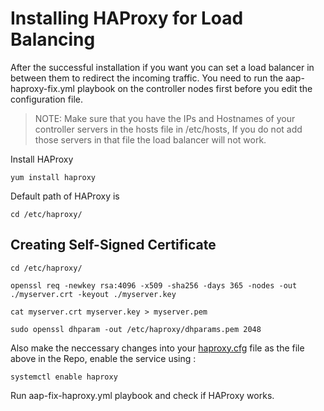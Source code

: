 # Installing HAProxy for Load Balancing

After the successful installation if you want you can set a load balancer in between them to redirect the incoming traffic.
You need to run the aap-haproxy-fix.yml playbook on the controller nodes first before you edit the configuration file.

> NOTE: Make sure that you have the IPs and Hostnames of your controller servers in the hosts file in /etc/hosts, If you do not add those servers in that file the load balancer will not work.

Install HAProxy
```
yum install haproxy
```

Default path of HAProxy is
```
cd /etc/haproxy/
```

## Creating Self-Signed Certificate
```
cd /etc/haproxy/
```
```
openssl req -newkey rsa:4096 -x509 -sha256 -days 365 -nodes -out ./myserver.crt -keyout ./myserver.key
```
```
cat myserver.crt myserver.key > myserver.pem
```
```
sudo openssl dhparam -out /etc/haproxy/dhparams.pem 2048
```

Also make the neccessary changes into your [haproxy.cfg](https://github.com/methos28/AAP-Cluster/blob/main/haproxy.cfg) file as the file above in the Repo, enable the service using :
```
systemctl enable haproxy
```

Run aap-fix-haproxy.yml playbook and check if HAProxy works.
